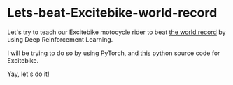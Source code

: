 # Lets-beat-Excitebike-world-record

Let's try to teach our Excitebike motocycle rider to beat [the world record](https://www.youtube.com/watch?v=erNCijFRXoc&ab_channel=AndrewgSpeedruns) by using Deep Reinforcement Learning.

I will be trying to do so by using PyTorch, and [this](https://www.makeuseof.com/python-excitebike-homage-create/) python source code for Excitebike.

Yay, let's do it!
